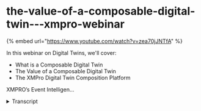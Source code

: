 # the-value-of-a-composable-digital-twin---xmpro-webinar
{% embed url="https://www.youtube.com/watch?v=zea70jJNTfA" %}



In this webinar on Digital Twins, we'll cover:
- What is a Composable Digital Twin
- The Value of a Composable Digital Twin
- The XMPro Digital Twin Composition Platform

XMPRO’s Event Intelligen...
<details>
<summary>Transcript</summary>In this webinar on Digital Twins, we'll cover:
- What is a Composable Digital Twin
- The Value of a Composable Digital Twin
- The XMPro Digital Twin Composition Platform

XMPRO’s Event Intelligen...
good morning good afternoon or good

evening

wherever you are joining us from and

welcome to this webinar on the value of

a composable digital twin

i'm peter von sculpek and i've been

around this space for a while

i am the ceo of xm pro and probably the

chief

technology enthusiast in the

organization

i'm also the chair for the natural

resources working group

in the digital twin consortium and prior

to that

i was the chair for the digital twin

interoperability task group in the

industrial internet consortium

now you'll probably agree with me that

2020

will certainly go down in history as one

of the most

disruptive uncertain and transformative

years for

both organizations and people in those

organizations worldwide

was one of my one of my learned friends

explained it to me said overnight it

exposed the systemic fragility in the

operating capabilities of enterprises

and organizations that's quite a

mouthful

but it really just means there were a

lot of challenges a lot of confusion

and many many organizations and people

struggle to deal with

the impact of what we saw in 2020

i think you'll also agree with me that

we've seen unprecedented acceleration of

digital

technology adoption and we've also seen

a lot of behavioural transformation

again within

organizations and businesses but also in

people

in those organizations and businesses

throughout this pandemic

we've seen five years of digital

transformation happen

in less than five months and that's

according to a number of industry

analysts

the future reality is that the rate of

change will probably only increase

professor peter frisk who consults to

large organizations as well as

governments and he specializes in what

is called innovative

business futures says that we will

probably see

more change the next 10 years than what

we've seen in the last 250.

now that is really exciting but it's

also really scary

what is even more sobering is the fact

that the future change

that peter frisk was talking about is

actually here right now

so right now we see long-term planning

visions from

organizations like gartner extend to six

to eight years which is really just

around the corner in business

and it should already be on your

strategic planning horizon

everything else is shorter term as you

can see here and these are

significant emerging technologies that

will that will change how we work

the impact of everything else that that

is on here is already here

and it should already be in your

short-term plans

the challenge that many organizations

face is that the traditional business

models were designed when computerized

business was still in its infancy it was

seen as a department that supplied the

computers the servers the

the the the it nerds that help you when

you got stuck on your

on your notebook or or um

on if the printer didn't work and

the the reality is that

even though it improved business

efficiency

it was never the platform for business

and business users uh were

were and are frustrated with digital

transformation plans

that are using that are more about

digitizing so getting things into

digital format and getting it onto ipads

and tablets and mobiles

so just digitizing rather than changing

business models

to be able to to and use it to drive and

be the platform

for this transformational change

what we also see is that um

the it's not just internal but

externally there's a lot of pressure on

on organizations

and uh we have less time to respond

companies don't last that long anymore

and the risk of a rigid

inflexible business is really that you

will be extinct lifespan have gone from

75 years in 1950

to just 15 years in 2020

and the other sobering statistic is that

52 percent

of um fortune 500 companies

um in that were in in the

in 2000 are not around in 2020

so if you think about how blockbuster

got

netflixed uh that is what happened to a

lot

what's happening to a lot of

organizations and uh

what i'm thinking um about quite often

is what will the average lifespan be

in 2040 now

we also come from a kind of past three

decades where everything was dominated

by large-scale monolithic

technology platforms such as erps

and crms and it was all about stability

efficiency

driving process efficiency optimization

and again it was mostly focused around

improving efficiencies

in processes the problem going forward

or the challenge going forward is that

these systems are typically very rigid

and don't support the pace of change

that we see

it may have worked for the change in the

last 250 years but it certainly

doesn't support the agility innovation

and experimentation that is needed

uh going into the future uh this is a

quote

from gartner on on on on

the the um enterprise architecture

models that are needed for the future

and

according to them developing a software

engineering strategy that is fit for

for the future is a huge struggle as

business landscapes are constantly

shifting and user demands

are increasing exponentially application

leaders

should demand adherence to composable

enterprise architecture

in their business applications now this

is just one quote

from from gartner organization we see

that in best of class businesses doing

this what you'll find

is or you may find yourself in knee-deep

in

in these challenges as i mentioned

before and typically we

we see two two approaches to to

to addressing this the one is how do we

fix the problem how how do i become the

the fixer and this is where uh

the digital transformation and digital

technologies

can support going through a approach

as was mentioned on the on the previous

slide of composable applications it

gives us the ability to

to fix and change as we go but we also

have the fissures so we have the fixers

and the fishes the fishes are

are really where business can exploit

these opportunities that are this how do

we fish while this is happening while

we're fixing on the

on the other end because this will be a

continuous way

of of of things happening going forward

and

in actual fact we've seen massive floods

in australia where i'm doing this from

um at the moment

uh over the last couple of weeks where

a year ago it was it was massive fires

we then had

all bushfires we then had um covered and

now we've got

flood so so um the environment is

definitely a lot more fluid things

happen quickly and how do we fish while

that has happened how do we make our

business agile

managing this or doing this actually

requires three key business changes and

the first one

is um that there's a certain

that that you need to be able to use a

modular approach for applications that

can be composed or recomposed on demand

so you need to have that ability to

respond quickly

the next part is that business and

technology

should be closer aligned and it should

be focused on how do we enable business

experts those that can fish

to support them to be able to do it

quicker and faster

and in the past the the systems that we

had

was not really designed for this it was

not

enabling business users uh from us

to to make themselves sufficient um it's

the the third part is around uh

traditional

solutions um reduce the capability for

fast

decision making to make the best

decisions quickly

and being contextualized and informed

and that's really what what the business

users need in order to drive um

or to be able to adapt at the pace that

we that we see

and for that the best way of approaching

this is to create a composable reusable

approach which gartner refers to as

intelligent composable business

applications different analysts call

them different names essentially the

same

the same background or the same thing so

before we look at composable digital

twins let's have a quick look at what a

composable business application is

i'm using the gartner example here but

they are

this is actually based on or it has its

roots in

in sower and microservices and it's it's

being adopted by best in class

organizations in different

ways it is also

[Music]

it starts with using traditional legacy

and business applications as we know

creating a data fabric that sits at the

bottom to support this but then building

these

packaged business capabilities pbcs

package business capabilities around

certain areas how do we compose how do

we put some of these capabilities

together

at this level and then have a

composition platform where we can string

some of these together compose with them

and those platforms typically handle the

integration composition

orchestration development as well as the

front end for it

so that users can create these specific

composed applications you can think of

using a the capabilities that's within

the erp or crm for many organizations

they only used a good 20 another 30

percent might be

used a lot less frequently and

50 of the functionality actually never

gets used

the objective with package business

applications is to to or

business capabilities is to actually

take

the key capabilities that you need and

be able to compose

highly relevant and reusable

and agile applications very quickly

an example of this before we get into

twins i thought i'd just share an

example of

analytics package business

capability and in this instance you'll

see

we take um capabilities like reporting

and package that as well as

uh uh um self-service analytics

predictive modeling

and all of these are what is what

what are what is referred to as the

specific

capabilities that are then packaged

together and what makes a package

business capability

in terms of characteristic it and it's

it's not about the technology but it's

about the

the capability so it's not looking at

what is what is

the underlying technology behind this

but what is the business capability that

i need in order to address a specific

business challenge

so these package business applications

are almost encapsulated software

components that

that describe a well-defined business

capability and it can be recognized by a

business user so something like a

leak detection model from a prediction

point of view that is a classic

package business capability

well-designed

package business capability are

typically modular so

they consist in a modular fashion and

you can

they're also autonomous so typically

self-sufficient

and they would stand on their own and

i'll show you some examples

at the end of the presentation of how

or what some of these look like also

orchestrated

so you can compose them and put them in

different sequences to address a

specific so you can assemble the process

flows or the or the

or the transactions through these apis

so that they are they are basically

packaged for composition

and then they are easily discoverable so

someone who's a business user again

would

very easily recognize that capability

without necessarily understanding all

the underlying technology that sits with

that

now this doesn't only apply to analytics

it also

applies to other areas in the business

and kind of this example

just shows where we can start with an

application like a patient

oh sorry application public package

business capability where we have

patient patient records and everything

that's said around that we may then have

a digital twin component which might be

an infection detector

the analytics component would handle

infection rate

predictions and then also on the data

side we might be building a data

repository of

some information that we want to do in

terms of infection

incidents or whatever the case might be

so this just shows you

how these work together it's not a

single type we actually compose an

application by using some application

digital twin

analytics and um other data

or or other package business

applications together

it's a it's kind of like

the lego bricks that kids use to build

or create

their own compositions which is only

limited by the imagination

the range of modular bricks enable the

kids to

for example create motion experience by

just packaging the wheels and it's

probably already got the battery and the

motor and everything packaged in this i

can clip this in

within a matter of seconds to create

that capability of

motion in this application that i have

here

um the other benefit is i can i can now

build it

the way that the manufacturer describes

it on the box or i can

adapt it and change the sequence of

things so that i have my own creation in

actual fact

um they can create their own

or i can use the same box of

capabilities and build a four by four

vehicle um

in in this example instead of having the

formula one racing car

reuse many of these components and build

a completely different

use case or application using many of

the same composable i may need a few

extra blocks that are not around here

like the bull bar or some

or one of the others and i may leave out

one or two

of these but in essence i can reuse or

recompose

very quickly based on the changing

environment

that i have when we now

and understanding what what composable

business

applications um uh give us

or uh and the package business

capabilities

that that exist within them we can also

look at

how this now starts applying to digital

twins so

as you can see on the digital twin we

have the physical side of things as well

as the digital and as we start packaging

these capabilities like

location scheduling leak detection these

are all package business capabilities

that make it really

easy to to create

new or to make our digital twin

applications address

very specific business cases now one of

the challenges that we sit with

um when we look at digital twins is

is that there's even more complexity

than what we see with

traditional erp or crm uh challenges the

other the good news though is that it

also naturally lends itself to

composability

and i i honestly believe that it's the

only way to build scalable digital twins

is to make them composable

otherwise you will remain stuck with a

few discrete

twins in pilot projects so you may end

up with a few

um sample ones in pilot projects or the

the dreaded pilot purgatory where um

this actually never move beyond that

stage because it's not composable i

can't take the spot plug it into

a assembly so going from a gearbox into

a ball mill on a mining plant

and then taking that mining plant

actually making part of the

the overall

processing plant for the for for the

mine or a factory or

or a a a power plant or whatever the

application

for this so the challenge with digital

twins is it is

it it requires this a capability of

compa

of being able to be composed so going

from a single node

a single entity into a assembly and that

assembly actually then getting into a

system

of of uh assembled components again

it lends itself naturally but also if

you don't have the if you don't keep

this composable approach in mind

you will probably get stuck by not

moving beyond this capability

over here and the reality that we also

see

is that um and again looking at

some of the stats coming out of analysts

is that

for larger organizations we'll probably

see them managing a thousand digital

twin templates

and a million digital twin instances by

2025 and this is pretty recent research

as well so

again the scale at which this needs to

be done the only way that you

couldn't do this there's no other way to

manage scalability

and quick time to value if you don't

have a composable

architecture so it is not just about the

single entity but it's about the whole

ecosystem the whole environment and how

it all fits together and this all needs

to be composable as this

use case may change this environment

around it will need that same

flexibility and ability

to change now

this is all well and great but we need

to be able to explain what the value of

all of this is

in monetary terms so when we go to

stakeholders and budget holders and get

money for these projects

we need to be able to explain the value

of these and the simplest way that i

found is using the world economic

forum's

total value at stake model and in that

model

kind of two dimensions which is what is

um for the industry or the your specific

business

and what is the other one what is the

value for the largest society

or society at large and the first one

is really around value migration so

being able to

create new business models do that

digital transformation and get new

revenue from new digital services that

we didn't have in the past

and also creating marketplaces for these

composed capabilities and how do we

market and sell those

to be able to make it easier for others

then there's the traditional approach

from a

what value do we add by just increasing

what we're already doing so how do we

how do we

exploit and move faster around current

short-term opportunities

but also how do we eliminate costs so

how do we make our plans

how do we improve the reliability

reliability

availability and all of those metrics

that we do right now but how can we do

it quicker

faster and and respond to the changes

uh much quicker then from a

valued stake for society point of view

the impact of this

the the savings that come with it but

also you know what is the impact of

being able to make better decisions

faster and that whole agility around

decision support with

com with a composable digital to an

approach

now as i mentioned at the start the

focus is really how can we get business

experts to be able to fish how do we get

how do we train or bring new skills to

to

subject matter eggs to experts to be

able to compose these digital twins

themselves what is the value in

being able to do that and then obviously

the the broader impact is making sure

that we have safer work environments

especially in the asset intensive

industries where we operate

and then lastly in terms of the impact

on the environment reducing emissions

and

all the sustainability metrics that we

can do and respond again

pretty quick on that a lot of

organizations are putting out

20 30 goals in terms of their

sustainability goals

it's not that far away so you really

need to make sure

that you have that you have that ability

to compose

the

green elements into the current digital

twins

and and package that capability and and

make it scalable

the the other benefit of a um composable

digital twin approach is that you can

basically build

the twins from the bottom up and you can

see immediate returns we often see that

companies start with these large-scale

projects that want to

address these really big large complex

problems now quite often

the result of that is that the project

team has moved on three years later

there's been no returns a composable

approach

actually help you to start it's a fast

affordable and easy to wait

easy to use way to start building up

from the bottom up

and actually get quick returns which

fund the larger projects so for example

in a

mid-sized organization if you've got 25

engineers and each of them

build 20 composed digital twins or

applications and each of those have an

impact

of of two million dollars you very

quickly get to an

overall impact of one billion dollars

which is

very possible and we've seen that with

our customers in terms of being able to

deliver that

then once you've got that better done

you've got the skills and you've

you've built enough packaged business

capabilities

in all these individual ones and reuse

them to start expanding

to more complex and advanced ones

um where we can now address some of

these bigger challenges in the

organization so first do the easy ones

before we get to some of the big bets

it's one of the really big benefits of

using a composable

architecture so how does this all apply

to digital twins

now from a

a model approach it's nothing other than

apis and integration as we know it but

what's fundamentally different is how

this is packaged together in terms of

of of standalone units that can then be

composed and the key aspect here is that

there's a composition environment that

allows me to to be able to put all of

this together so i can

compose my twins in an environment and

they are done in such a way the wrappers

around the apis are done in such a way

that it makes it a lot easier

to compose and almost visually program

this

one of the the the

things that we see with digital twins

and it's also covered in the ultimate

guide to digital twins um that's on our

website

um is kind of the data models and the

data sources that we see

in digital twins are pretty well

understood and defined so

um and these are the six characteristics

i'm not going to go through all of them

right now you can you can have a look

um on our website um and get access to

the ultimate guide to digital twins

where we go into

more detail on this but from a digital

twin perspective these are the key data

areas or data sources now what we want

to do with that is actually put it

into a framework similar to what

what we saw earlier around the

composable business applications but

make it very specific to composable

digital twins

and then use this the data fabric that

sits at the bottom

use this as a key element of that

and provide these services so we can

compose and package some of these things

together

still using our legacy ot and

engineering applications

and also the business and it

applications plug into them

bring it in either at the platform level

or at the data fabric level

but really creating these these

um packaged business capabilities that

address very specific elements

in it and through that we can compose

applications like

for example intelligent building energy

optimization or

blast furnace casting guidance or first

pass

yield in a in a production manufacturing

environment or

tailings and environmental monitoring in

mining and some of the other extractive

industries so these were the these are

the composed

applications they're kind of micro apps

in the business it

addresses a very specific business

challenge and i can very quickly change

these and make them adaptable

to changing environments

to by by just reusing the capabilities

that are packaged

in here and the way that we do that in

example is

on the one hand with our data stream so

at the integration level

and being able to bring in to integrate

compose and orchestrate is a key element

of of this

and having package business capabilities

here and and and being able to drag it

on

and on the other hand being able to

create the ux and

an environment in a similar way where

we've packaged capabilities that sit

around this

to be able to do just that again taking

these package business capabilities

um and and integrated there now some of

the examples and we'll run you through

this in a practical example um

on us on our software just to

demonstrate that but

some of our package business

capabilities as you can see here

there's quite a range of them where i

don't have to understand how to

i don't have to rewrite the code to

to be able to connect or for example an

azure smart contract i don't know i can

just

literally drag that capability onto the

canvas

and put it and wire it up with the rest

of my

and compose and integrate and

orchestrate rather than write all the

code that sits behind that so

being able to compose and reuse

capabilities like that

makes it very powerful and very quick to

adapt

when we need to make changes to our

system

then on the ux side very similar so if i

want something in unity i can just drag

the unity component on and just wire it

to the data

and the model so that i can reuse this

capability

or being able to compose very quickly

using this package business capability

before we go into the software and i

show you some examples

i just also like to put out a word of

caution in terms of

package business capabilities

be careful that it's not like the

the wall socket and plug situation that

we see

across the world where it may work in

your own environment but doesn't work

anywhere else you need to be able to

make sure that these things can also

connect

across different systems so

it doesn't help that it only works in

one area so when you look at a package

business capability it needs to be

extensible across

in different applications the way that

we do that

um and again i honestly believe this is

the only way to respond

um and scale to the

to the more complex challenges um

is with a composable digital to an

approach and

the first step is to do the inter is at

the integration

uh layer where we have package

capabilities so be able to compose data

streams using these package capabilities

and then integrate

data sources to that the second step is

to be able to compose the overall

applications from these

to provide a real-time view and then

lastly how to

also compose and reuse recommendations

that trigger when certain critical

things

happen you don't want to recreate all

the prescriptive

support in the business you actually

want to be able to compose certain

certain capabilities around that or

package some capabilities around that

and then compose it when you

need it so with that let me show you an

example of how this works

so i will move on to

and i'll just maximize this so i'll

start with

the data stream area as we mentioned

this is

the first part of the

of the process in step one it's where we

integrate

data into the system and i will just use

a

very quick simple example this is not a

full demonstration of our solution or

software if you do want there is a link

on our website you can see a full

demonstration of all the capabilities of

the software i'm just going to touch on

some of the key elements and show you

how some of those capabilities are

packaged i'm just going to use an

example

of a pump condition monitoring solution

that runs on something like azure

digital twin

and we have these different capabilities

that we've packaged so we call them

agents but they are they have different

functions that they

that they that they perform or so they

have certain capabilities they could

either be listeners so they listen for

real-time data

which is something like the telemetry

they could provide context so a

different

capability they could transform data

it could provide a machine learning

capability

and i'll drill down into into this a

little bit more

it could be things like functions like

fast fouriers or or things like that

which again is a package capability

and then run recommendations and

different actions so these are all

package capabilities and we'll drill

down on them a little bit more but

just to quickly explain the process that

we have here we're taking pump telemetry

data do some calculations for that push

it into

azure digital twin and also getting make

and model in context

combining that with the telemetry data

and running some engineering

recommendation rules that sit behind it

very simple example

but there are a number of package

capabilities in here that i can reuse so

one of them

for example is the pump telemetry so

this brings in real-time data from a

data source now i don't have to

understand how to code

mqtt or anything like that i can just

literally hook it up

to what the endpoint is where it sends

the data and it will then expose

the fields that it's got and i can reuse

or i can use these two so and again in

this one

this is the data that comes from

the pump telemetry i can either use all

of them or i can remove

just the ones that i that i want or need

now the way that i get that on

is i can literally drag the mqtt

package business capability onto the

canvas again i don't have to know how to

code this

i can just drag it on and use it

likewise with the um

and i'll just go to this one azure

digital twin

the capability here is around

um being able to interrogate

the the the or automatically publish to

azure digital twin but as you'll see we

don't only do azure digital twin here

we also push the real-time telemetry

into

time series insight so i can get some

time series

data if i want to again i don't have to

be able to code any of this i don't have

to understand how to do this in actual

fact being able to create new resources

on azure if you're not a

qualified azure engineer cloud engineer

this is not a

easy task we've made it much simpler by

being able to

create new resource instances for anyone

that's tried this you'll understand

exactly the value of having this package

business capability where i don't

i don't have to be a subject matter

expert also

a cloud deployment engineer i could be a

subject matter expert like a reliability

engineer process engineer a

geologist or someone like that who just

wants to set up a twin

in this service again this is a package

business capability i can drag it on i

can build

digital twins for for different

solutions it could be a pump assembly it

could be turbines it could be

buildings it could be anything so i

could upload new models here i don't

have to understand how to create

or um or write code for azure digital

twin i can

literally just reuse this

package business capability in order to

do that

and then things like azure digital too

sorry

time series insights if i want to push

the data into that

i can i can do that as well and one of

the benefits of

doing this approach is we can discover

for example the data that comes from

this package business capability

remember that

challenge with the different wall

sockets where i have different systems

that speak different

inputs and outputs what i can do with

this is

you know on this yellow arrow that i've

map that i've that i have here

it actually shows me the payload that

comes in the arrow so these are the

options that i have that comes in via

the arrow

and this is the service that i

interrogated on the other side so i

looked at what the wall plug needs

and this is that multi-plug capability

that now

make it easy to take this format into

this format

and the two can talk to each other very

powerful capability especially when it

comes to package business capability so

each of these can stand on its own

and again it might be something like i

want to bring in a

python environment so i can drag on a

python

script and wire it into the process and

i'm not going to do that right now

but i can wire this in and

and do something now this means i'm

handling a specific

error capability that comes out of

this and i can reuse this capability

very

easily so this is on the on the data

stream and integration side again this

is not a full presentation

but it gives you an overview what i

briefly want to touch on

and i'm just mindful of time is our

capabilities around

the composition environment so for that

digital twin that we just saw so if i

for example go to uh

this view over here so this is a front

end

i can compose and set up

my my environment here and i'll show you

all this this application again in a

very similar way

in this instance i'm bringing in data

from unity

i've got this unity view of a pump the

real-time data coming out of azure

digital twin

i've got some information coming out of

my erp now all of these are drag and

drop components

um from a composability point of view so

in this instance i might be doing

predictive maintenance on

or it might be way or it might be it

doesn't really matter what the use case

is i can very quickly adapt and change

based on a business problem that i may

have

and reconfigure this in order to be able

to do that now the way that i do that

again this is this capability around

packaging

and what you'll see so as the

subject matter expert i can't change

this one

because it's running and i'll get in

trouble if i screw it up but

i can drag on certain capabilities you

know it might be something

like um power bi

i think there's a there's a power bi or

it might be

esri maps or anything like that so again

package capabilities

that i that i just drag on and there's a

whole

it could be bentley autodesk um a broad

range of these

of these package capability in addition

to

simpler ones like what might be unity or

unreal engine

or it might just be a grid or a circular

gauge or something like that

it could be widgets so you can compose

and put together so i could take this

whole

section over here so this section or let

me just

let's say i like this whole section and

i want to save that i won't be able to

do it yet because

this is a live running one but i could

typically

save this share it with myself or others

and now i've published this capability

of package this

look and feel and i can share it with

myself i can use it for myself or

share it with others again very powerful

capability from a

from a composable digital twin

aspect in order to create these

composable uxes

that are that are that are built and

with the data integration and everything

that's it's

behind it likewise with um

and i'll just use this example again uh

i'll go back to that pump

and likewise with something like the

recommendations i may have a form

with certain information that i fill in

work order numbers create

instructions or i could reuse this for

everything that is similar

but this is the real-time data that

triggered and put the

red dot onto that screen how i resolve

it

i could have trios instructions i could

have discussions around this

i could have a timeline view on who did

what when

and as well as some analytics on this

and i'm not sure what we have for this

as you can see we had a whole bunch of

different

recommendation rules that triggered and

fired

for all of this there's a whole section

in the presentation

or the demonstration video on

recommendations a really powerful

capability inside xm pro it is a

package business capability which is

generically used as

recommendations but it's really really

powerful in terms of closing the loop

digital twins are there to address a

certain

challenge you're hiring a twin to do a

certain job

and you want to make sure that you're

able to close the loop

provide tell someone when something's

happened

and do the notification and everything

that sits behind that but also then

provide recommended actions instructions

forms that needs to be filled in and

all of this needs to be is is built in

such a way that it's easily

composable as well as reusable

so with that um hopefully that gives you

an overview of

what a a a composable digital twin is

and i will go to some questions

and see if there are any questions

around this

so let me just have a quick look here

so how granular should the capability be

in order to be effectively

packaged into a business capability

i think that's a great question so it

needs to be

according to that definition that i gave

uh i gave earlier it needs to be

um it needs to be able to stand on its

own so i need to be able to package and

if i just use an example here i need to

be able to

package a capability where for example a

fast fourier

i want to have that whole capability so

in terms of granularity

um it needs to be able to stand on its

own and it might also be something like

this azure digital twin where it can do

two things for me so it really depends

on on the on the use case that you

that you have what i wouldn't do is make

it so granular that it needs two or

three

together to actually make it work so

what is the

what is the lowest level or the

the smallest module that i can get to

that would still be self-sustainable so

when i drag a fast fourier on

that i just need to pass it the

parameters and it will give me an answer

and the rest of the flow can continue so

that's typically how we would

look at um composable uh or the

the pbc the package business capability

something like leak detection

or um remaining useful life

or something like that it needs to have

the net the smallest number of

components that will actually address

the capability and provide the full

capability

um for that for that for that specific

function that we are looking at it

doesn't have to address so pump con mon

this whole condition monitoring

that is kind of i wouldn't package this

as a as a or i have a whole package

business capability or

might be that in your use case that

would work that you have

this as the package business capability

but quite often we

we see that there are some nuances some

changes

and if you make it too big it needs a

lot of customization

where with something where where um it

is

contained like this it just makes it

really easy

to be able to drag it on and address my

specific challenge

uh there's one more question

i appreciate the application of

gartner's high level thinking into the

real world

um that being said much of the

presentation seems to reflect

um sort of the more forms based approach

asset intensive industries will also

require that digital twin support field

user experiences

what i forgot to mention is all of this

what you see on the front end

if i just go back

to what you see over here all of this is

available

on mobile devices so it is it is there

so you can take it into the field

um and it automatically so as you can

see when we design this you actually

design

and again from a pack from a business

capability we need to make sure that

these things run in different

environments so it is designed so that

the field service organization can use

it but the rest of the question

is that they will require xr

applications so that's ar

vr on all of that absolutely so the same

way that we are doing

things like unity and the others

expanding the business capability on a

continuous basis we have a team that

just look at this

is how do we how do we create

more um whether i just want to see the

ar and vr on my

on my mobile device or is it something

that i want to put a headset like a

hololens or which right now

it's not that industrial but you know

there's a lot of development happening

in that and

again in the next 10 years if we look

back

10 years from now we will we will see

very different technologies

and yes a package business capability

around arvr

is a critical aspect of that so for us

and there are standards emerging around

that so we will

for us the focus is to make sure that we

continue the composability across the

whole

a continuum of of user experiences that

are out there

great question thank you very much also

appreciate everyone's time on this

if anyone's got more questions if you

have a question around this please feel

free to

reach out to me i'm happy to address any

questions

on this again have a look at the

demonstrations on our website

and look forward to seeing you on a

continuation of this topic

in future webinars thank you very much

appreciate your time
</details>